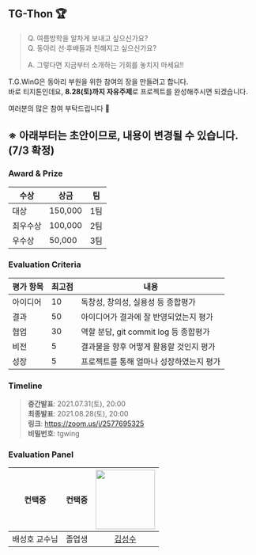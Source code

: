 ## TG-Thon 🏆
> Q. 여름방학을 알차게 보내고 싶으신가요?  
> Q. 동아리 선·후배들과 친해지고 싶으신가요?  
>
> A. 그렇다면 지금부터 소개하는 기회를 놓치지 마세요!!  

T.G.WinG은 동아리 부원을 위한 참여의 장을 만들려고 합니다.  
바로 티지톤인데요, **8.28(토)까지 자유주제**로 프로젝트를 완성해주시면 되겠습니다.  

여러분의 많은 참여 부탁드립니다 🙏  

## ※ 아래부터는 초안이므로, 내용이 변경될 수 있습니다. (7/3 확정)

### Award & Prize
| 수상 | 상금 | 팀 |
| --- | --- | --- |
| 대상 | 150,000 | 1팀 |
| 최우수상 | 100,000 | 2팀 |
| 우수상 | 50,000 | 3팀 |

### Evaluation Criteria
| 평가 항목 | 최고점 | 내용 |
| --- | --- | --- |
| 아이디어 | 10 | 독창성, 창의성, 실용성 등 종합평가 |
| 결과 | 50 | 아이디어가 결과에 잘 반영되었는지 평가 |
| 협업 | 30 | 역할 분담, git commit log 등 종합평가 |
| 비전 | 5 | 결과물을 향후 어떻게 활용할 것인지 평가 |
| 성장 | 5 | 프로젝트를 통해 얼마나 성장하였는지 평가 |

### Timeline
> **중간발표**: 2021.07.31(토), 20:00  
> **최종발표**: 2021.08.28(토), 20:00  
> **링크**: https://zoom.us/j/2577695325  
> **비밀번호**: tgwing  


### Evaluation Panel
| 컨택중 | 컨택중 | [<img src="https://avatars.githubusercontent.com/u/20378368?v=4" width="120">](https://github.com/korkeep) |
| :---: | :---: | :---: |
| 배성호 교수님 | 졸업생 | [김성수](https://github.com/korkeep) |
